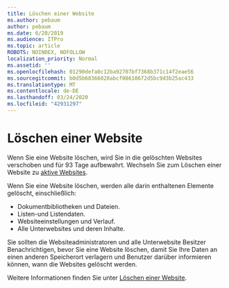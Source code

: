 ```yaml
---
title: Löschen einer Website
ms.author: pebaum
author: pebaum
ms.date: 6/20/2019
ms.audience: ITPro
ms.topic: article
ROBOTS: NOINDEX, NOFOLLOW
localization_priority: Normal
ms.assetid: ''
ms.openlocfilehash: 01290defa0c12ba92707bf7368b371c14f2eae56
ms.sourcegitcommit: b0d5b68366028abcf08610672d5bc9d3b25ac433
ms.translationtype: MT
ms.contentlocale: de-DE
ms.lasthandoff: 03/24/2020
ms.locfileid: "42931297"
---
```

# <a name="delete-a-site"></a>Löschen einer Website

Wenn Sie eine Website löschen, wird Sie in die gelöschten Websites verschoben und für 93 Tage aufbewahrt. Wechseln Sie zum Löschen einer Website zu [aktive Websites](https://admin.microsoft.com/sharepoint?page=sitemanagement&modern=true). 

Wenn Sie eine Website löschen, werden alle darin enthaltenen Elemente gelöscht, einschließlich:

- Dokumentbibliotheken und Dateien.
- Listen-und Listendaten.
- Websiteeinstellungen und Verlauf.
- Alle Unterwebsites und deren Inhalte.

Sie sollten die Websiteadministratoren und alle Unterwebsite Besitzer Benachrichtigen, bevor Sie eine Website löschen, damit Sie Ihre Daten an einen anderen Speicherort verlagern und Benutzer darüber informieren können, wann die Websites gelöscht werden.

Weitere Informationen finden Sie unter [Löschen einer Website](https://docs.microsoft.com/sharepoint/delete-site-collection).
